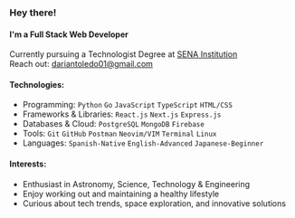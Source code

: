 ### Hey there!

#### I'm a Full Stack Web Developer

Currently pursuing a Technologist Degree at [SENA Institution](https://www.sena.edu.co/es-co/Paginas/default.aspx)<br>
Reach out: dariantoledo01@gmail.com

#### Technologies:

- Programming: `Python` `Go` `JavaScript` `TypeScript` `HTML/CSS`
- Frameworks & Libraries: `React.js` `Next.js` `Express.js`
- Databases & Cloud: `PostgreSQL` `MongoDB` `Firebase`
- Tools: `Git` `GitHub` `Postman` `Neovim/VIM` `Terminal` `Linux`
- Languages: `Spanish-Native` `English-Advanced` `Japanese-Beginner`

#### Interests:

- Enthusiast in Astronomy, Science, Technology & Engineering
- Enjoy working out and maintaining a healthy lifestyle
- Curious about tech trends, space exploration, and innovative solutions
